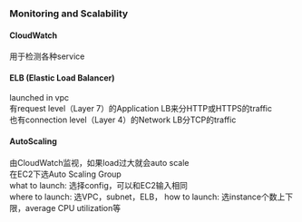 ### Monitoring and Scalability

#### CloudWatch
用于检测各种service

#### ELB (Elastic Load Balancer)
launched in vpc  
有request level（Layer 7）的Application LB来分HTTP或HTTPS的traffic  
也有connection level（Layer 4）的Network LB分TCP的traffic

#### AutoScaling
由CloudWatch监视，如果load过大就会auto scale  
在EC2下选Auto Scaling Group  
what to launch: 选择config，可以和EC2输入相同  
where to launch: 选VPC，subnet，ELB，
how to launch: 选instance个数上下限，average CPU utilization等
